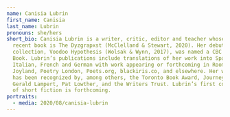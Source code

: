 ```yaml
---
name: Canisia Lubrin
first_name: Canisia
last_name: Lubrin
pronouns: she/hers
short_bio: Canisia Lubrin is a writer, critic, editor and teacher whose most
  recent book is The Dyzgrapxst (McClelland & Stewart, 2020). Her debut
  collection, Voodoo Hypothesis (Wolsak & Wynn, 2017), was named a CBC Best
  Book. Lubrin’s publications include translations of her work into Spanish,
  Italian, French and German with work appearing or forthcoming in Room, Brick,
  Joyland, Poetry London, Poets.org, blackiris.co, and elsewhere. Her writing
  has been recognized by, among others, the Toronto Book Award, Journey Prize,
  Gerald Lampert, Pat Lowther, and the Writers Trust. Lubrin’s first collection
  of short fiction is forthcoming.
portraits:
  - media: 2020/08/canisia-lubrin
---
```

